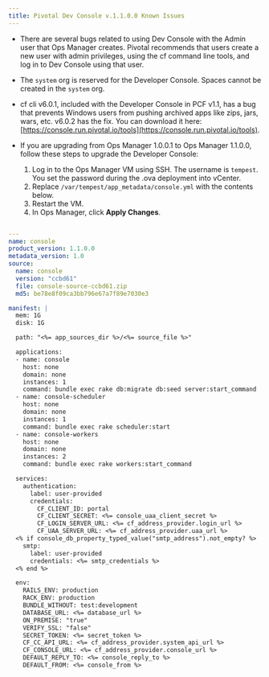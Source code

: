 ```yaml
---
title: Pivotal Dev Console v.1.1.0.0 Known Issues
---
```


- There are several bugs related to using Dev Console with the Admin user that Ops Manager creates. Pivotal recommends that users create a new user with admin privileges, using the cf command line tools, and log in to Dev Console using that user.

- The `system` org is reserved for the Developer Console. Spaces cannot be created in the `system` org.

- cf cli v6.0.1, included with the Developer Console in PCF v1.1, has a bug that prevents Windows users from pushing archived apps like zips, jars, wars, etc. v6.0.2 has the fix. You can download it here: [https://console.run.pivotal.io/tools](https://console.run.pivotal.io/tools).

- If you are upgrading from Ops Manager 1.0.0.1 to Ops Manager 1.1.0.0, follow these steps to upgrade the Developer Console:
    1. Log in to the Ops Manager VM using SSH. The username is `tempest`. You set the password during the .ova deployment into vCenter.
    1. Replace `/var/tempest/app_metadata/console.yml` with the contents below.
    1. Restart the VM.
    1. In Ops Manager, click **Apply Changes**.


```yaml

---
name: console
product_version: 1.1.0.0
metadata_version: 1.0
source:
  name: console
  version: "ccbd61"
  file: console-source-ccbd61.zip
  md5: be78e8f09ca3bb796e67a7f89e7030e3

manifest: |
  mem: 1G
  disk: 1G

  path: "<%= app_sources_dir %>/<%= source_file %>"

  applications:
  - name: console
    host: none
    domain: none
    instances: 1
    command: bundle exec rake db:migrate db:seed server:start_command
  - name: console-scheduler
    host: none
    domain: none
    instances: 1
    command: bundle exec rake scheduler:start
  - name: console-workers
    host: none
    domain: none
    instances: 2
    command: bundle exec rake workers:start_command

  services:
    authentication:
      label: user-provided
      credentials:
        CF_CLIENT_ID: portal
        CF_CLIENT_SECRET: <%= console_uaa_client_secret %>
        CF_LOGIN_SERVER_URL: <%= cf_address_provider.login_url %>
        CF_UAA_SERVER_URL: <%= cf_address_provider.uaa_url %>
  <% if console_db_property_typed_value("smtp_address").not_empty? %>
    smtp:
      label: user-provided
      credentials: <%= smtp_credentials %>
  <% end %>

  env:
    RAILS_ENV: production
    RACK_ENV: production
    BUNDLE_WITHOUT: test:development
    DATABASE_URL: <%= database_url %>
    ON_PREMISE: "true"
    VERIFY_SSL: "false"
    SECRET_TOKEN: <%= secret_token %>
    CF_CC_API_URL: <%= cf_address_provider.system_api_url %>
    CF_CONSOLE_URL: <%= cf_address_provider.console_url %>
    DEFAULT_REPLY_TO: <%= console_reply_to %>
    DEFAULT_FROM: <%= console_from %>

```


